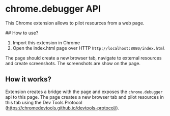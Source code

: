 # chrome.debugger API 

This Chrome extension allows to pilot resources from a web page. 

## How to use?

1. Import this extension in Chrome
2. Open the index.html page over HTTP `http://localhost:8080/index.html`

The page should create a new browser tab, navigate to external resources and create screenshots.
The screenshots are show on the page.

## How it works?

Extension creates a bridge with the page and exposes the `chrome.debugger` api to this page.
The page creates a new browser tab and pilot resources in this tab using the Dev Tools Protocol (https://chromedevtools.github.io/devtools-protocol/).

